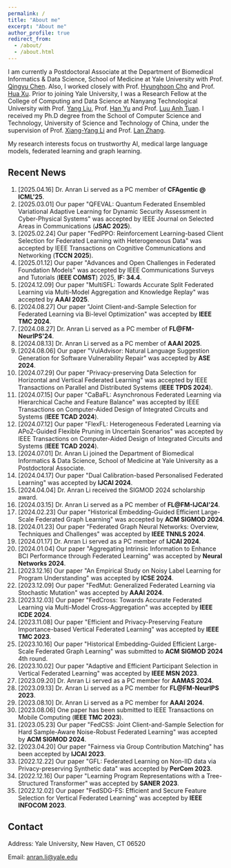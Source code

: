 ```yaml
---
permalink: /
title: "About me"
excerpt: "About me"
author_profile: true
redirect_from: 
  - /about/
  - /about.html
---
```

I am currently a Postdoctoral Associate at the Department of Biomedical Informatics & Data Science, School of Medicine at Yale University with Prof. [Qingyu Chen](https://sites.google.com/view/qingyuchen/home). Also, I worked closely with Prof. [Hyunghoon Cho](https://hhcho.com/) and Prof. [Hua Xu](https://medicine.yale.edu/profile/hua-xu/). Prior to joining Yale University, I was a Research Fellow at the College of Computing and Data Science at Nanyang Technological University with Prof. [Yang Liu](https://personal.ntu.edu.sg/yangliu/), Prof. [Han Yu](https://personal.ntu.edu.sg/han.yu/) and Prof. [Luu Anh Tuan](https://tuanluu.github.io/). I received my Ph.D degree from the School of Computer Science and Technology, University of Science and Technology of China, under the supervision of Prof. [Xiang-Yang Li](http://staff.ustc.edu.cn/~xiangyangli/index.html) and Prof. [Lan Zhang](http://cs.ustc.edu.cn/2020/0706/c23235a460088/page.htm). 

My research interests focus on trustworthy AI, medical large language models, federated learning and graph learning. 


Recent News
------
1. [2025.04.16] Dr. Anran Li served as a PC member of **CFAgentic @ ICML'25**. 
2. [2025.03.01] Our paper "QFEVAL: Quantum Federated Ensembled Variational Adaptive Learning for Dynamic Security Assessment in Cyber-Physical Systems" was accepted by IEEE Journal on Selected Areas in Communications (**JSAC 2025**). 
3. [2025.02.24] Our paper "FedPPO: Reinforcement Learning-based Client Selection for Federated Learning with Heterogeneous Data" was accepted by IEEE Transactions on Cognitive Communications and Networking (**TCCN 2025**). 
4. [2025.01.12] Our paper "Advances and Open Challenges in Federated Foundation Models" was accepted by IEEE Communications Surveys and Tutorials (**IEEE COMST**) 2025, **IF: 34.4**. 
5. [2024.12.09] Our paper "MultiSFL: Towards Accurate Split Federated Learning via Multi-Model Aggregation and Knowledge Replay" was accepted by **AAAI 2025**. 
6. [2024.08.27] Our paper "Joint Client-and-Sample Selection for Federated Learning via Bi-level Optimization" was accepted by **IEEE TMC 2024**.
7. [2024.08.27] Dr. Anran Li served as a PC member of **FL@FM-NeurIPS'24**. 
8. [2024.08.13] Dr. Anran Li served as a PC member of **AAAI 2025**.
9. [2024.08.06] Our paper "VulAdvisor: Natural Language Suggestion Generation for Software Vulnerability Repair" was accepted by **ASE 2024**. 
10. [2024.07.29] Our paper "Privacy-preserving Data Selection for Horizontal and Vertical Federated Learning" was accepted by IEEE Transactions on Parallel and Distributed Systems (**IEEE TPDS 2024**). 
11. [2024.07.15] Our paper "CaBaFL: Asynchronous Federated Learning via Hierarchical Cache and Feature Balance" was accepted by IEEE Transactions on Computer-Aided Design of Integrated Circuits and Systems (**IEEE TCAD 2024**). 
12. [2024.07.12] Our paper "FlexFL: Heterogeneous Federated Learning via APoZ-Guided Flexible Pruning in Uncertain Scenarios" was accepted by IEEE Transactions on Computer-Aided Design of Integrated Circuits and Systems (**IEEE TCAD 2024**). 
13. [2024.07.01] Dr. Anran Li joined the Department of Biomedical Informatics & Data Science, School of Medicine at Yale University as a Postdoctoral Associate. 
14. [2024.04.17] Our paper "Dual Calibration-based Personalised Federated Learning" was accepted by **IJCAI 2024**. 
15. [2024.04.04] Dr. Anran Li received the SIGMOD 2024 scholarship award. 
16. [2024.03.15] Dr. Anran Li served as a PC member of **FL@FM-IJCAI'24**. 
17. [2024.02.23] Our paper "Historical Embedding-Guided Efficient Large-Scale Federated Graph Learning" was accepted by **ACM SIGMOD 2024**. 
18. [2024.01.23] Our paper "Federated Graph Neural Networks: Overview, Techniques and Challenges" was accepted by **IEEE TNNLS 2024**.
19. [2024.01.17] Dr. Anran Li served as a PC member of **IJCAI 2024**.
20. [2024.01.04] Our paper "Aggregating Intrinsic Information to Enhance BCI Performance through Federated Learning" was accepted by **Neural Networks 2024**. 
21. [2023.12.16] Our paper "An Empirical Study on Noisy Label Learning for Program Understanding" was accepted by **ICSE 2024**.
22. [2023.12.09] Our paper "FedMut: Generalized Federated Learning via Stochastic Mutation" was accepted by **AAAI 2024**. 
23. [2023.12.03] Our paper "FedCross: Towards Accurate Federated Learning via Multi-Model Cross-Aggregation" was accepted by **IEEE ICDE 2024**.
24. [2023.11.08] Our paper "Efficient and Privacy-Preserving Feature Importance-based Vertical Federated Learning" was accepted by **IEEE TMC 2023**. 
25. [2023.10.16] Our paper "Historical Embedding-Guided Efficient Large-Scale Federated Graph Learning" was submitted to **ACM SIGMOD 2024** 4th round.
26. [2023.10.02] Our paper "Adaptive and Efficient Participant Selection in Vertical Federated Learning" was accepted by **IEEE MSN 2023**.
27. [2023.09.20] Dr. Anran Li served as a PC member for **AAMAS 2024**.
28. [2023.09.13] Dr. Anran Li served as a PC member for **FL@FM-NeurIPS 2023**. 
29. [2023.08.10] Dr. Anran Li served as a PC member for **AAAI 2024**.
30. [2023.08.06] One paper has been submitted to IEEE Transactions on Mobile Computing (**IEEE TMC 2023**).
31. [2023.05.23] Our paper "FedCSS: Joint Client-and-Sample Selection for Hard Sample-Aware Noise-Robust Federated Learning" was accepted by **ACM SIGMOD 2024**. 
32. [2023.04.20] Our paper "Fairness via Group Contribution Matching" has been accepted by **IJCAI 2023**.
33. [2022.12.22] Our paper "GFL: Federated Learning on Non-IID data via Privacy-preserving Synthetic data" was accepted by **PerCom 2023**.
34. [2022.12.16] Our paper "Learning Program Representations with a Tree-Structured Transformer" was accepted by **SANER 2023**.
35. [2022.12.02] Our paper "FedSDG-FS: Efficient and Secure Feature Selection for Vertical Federated Learning" was accepted by **IEEE INFOCOM 2023**. 


## Contact

Address: Yale University, New Haven, CT 06520

Email: anran.li@yale.edu 




